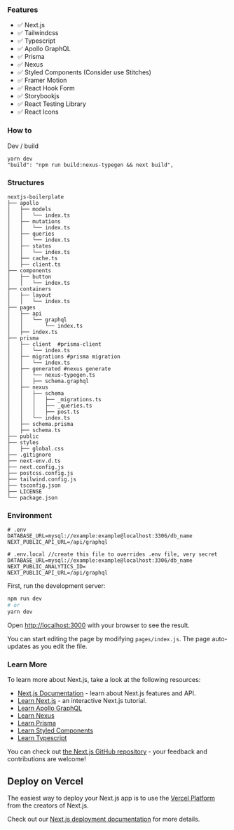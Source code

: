 <img alt="" src="https://res.cloudinary.com/muhrusdi/image/upload/v1616097141/senja-cover.jpg">


### Features
- ✅ Next.js
- ✅ Tailwindcss
- ✅ Typescript
- ✅ Apollo GraphQL
- ✅ Prisma
- ✅ Nexus
- ✅ Styled Components (Consider use Stitches)
- ✅ Framer Motion
- ✅ React Hook Form
- ✅ Storybookjs
- ✅ React Testing Library
- ✅ React Icons

### How to

Dev / build
```
yarn dev
"build": "npm run build:nexus-typegen && next build",
```

### Structures

```text
nextjs-boilerplate
├── apollo
│   ├── models
│   │   └── index.ts
│   ├── mutations
│   │   └── index.ts
│   ├── queries
│   │   └── index.ts
│   ├── states
│   │   └── index.ts
│   ├── cache.ts
│   ├── client.ts
├── components
│   ├── button
│   │   └── index.ts
├── containers
│   ├── layout
│   │   └── index.ts
├── pages
│   ├── api
│   │   └── graphql
│   │       └── index.ts
│   ├── index.ts
├── prisma
│   ├── client  #prisma-client
│   │   └── index.ts
│   ├── migrations #prisma migration
│   │   └── index.ts
│   ├── generated #nexus generate
│   │   └── nexus-typegen.ts
│   │   ├── schema.graphql
│   ├── nexus
│   │   ├── schema
│   │   │   ├── _migrations.ts
│   │   │   ├── _queries.ts
│   │   │   ├── post.ts
│   │   └── index.ts
│   ├── schema.prisma
│   ├── schema.ts
├── public
├── styles
│   ├── global.css
├── .gitignore
├── next-env.d.ts
├── next.config.js
├── postcss.config.js
├── tailwind.config.js
├── tsconfig.json
├── LICENSE
└── package.json
```

### Environment

```
# .env
DATABASE_URL=mysql://example:example@localhost:3306/db_name
NEXT_PUBLIC_API_URL=/api/graphql

# .env.local //create this file to overrides .env file, very secret
DATABASE_URL=mysql://example:example@localhost:3306/db_name
NEXT_PUBLIC_ANALYTICS_ID=
NEXT_PUBLIC_API_URL=/api/graphql
```

First, run the development server:

```bash
npm run dev
# or
yarn dev
```

Open [http://localhost:3000](http://localhost:3000) with your browser to see the result.

You can start editing the page by modifying `pages/index.js`. The page auto-updates as you edit the file.

### Learn More

To learn more about Next.js, take a look at the following resources:

- [Next.js Documentation](https://nextjs.org/docs) - learn about Next.js features and API.
- [Learn Next.js](https://nextjs.org/learn) - an interactive Next.js tutorial.
- [Learn Apollo GraphQL](https://www.apollographql.com/)
- [Learn Nexus](https://nexusjs.org/)
- [Learn Prisma](https://www.prisma.io/)
- [Learn Styled Components](https://styled-components.com/)
- [Learn Typescript](https://www.typescriptlang.org/)

You can check out [the Next.js GitHub repository](https://github.com/vercel/next.js/) - your feedback and contributions are welcome!

## Deploy on Vercel

The easiest way to deploy your Next.js app is to use the [Vercel Platform](https://vercel.com/import?utm_medium=default-template&filter=next.js&utm_source=create-next-app&utm_campaign=create-next-app-readme) from the creators of Next.js.

Check out our [Next.js deployment documentation](https://nextjs.org/docs/deployment) for more details.
